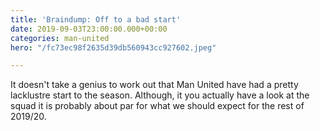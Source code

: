 ```yaml
---
title: 'Braindump: Off to a bad start'
date: 2019-09-03T23:00:00.000+00:00
categories: man-united
hero: "/fc73ec98f2635d39db560943cc927602.jpeg"

---
```

It doesn't take a genius to work out that Man United have had a pretty lacklustre start to the season. Although, it you actually have a look at the squad it is probably about par for what we should expect for the rest of 2019/20.